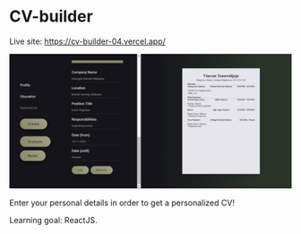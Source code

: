 # CV-builder

Live site: https://cv-builder-04.vercel.app/

![Alt text](image-1.png)

Enter your personal details in order to get a personalized CV! 

Learning goal: ReactJS.